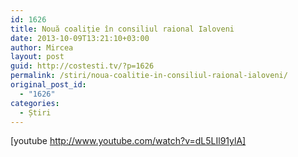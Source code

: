 ```yaml
---
id: 1626
title: Nouă coaliție în consiliul raional Ialoveni
date: 2013-10-09T13:21:10+03:00
author: Mircea
layout: post
guid: http://costesti.tv/?p=1626
permalink: /stiri/noua-coalitie-in-consiliul-raional-ialoveni/
original_post_id:
  - "1626"
categories:
  - Știri
---
```

[youtube http://www.youtube.com/watch?v=dL5LIl91ylA]